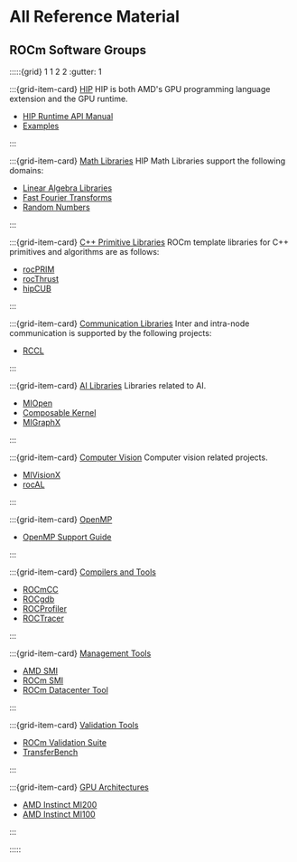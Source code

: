 # All Reference Material

## ROCm Software Groups

:::::{grid} 1 1 2 2
:gutter: 1

:::{grid-item-card} [HIP](./hip)
HIP is both AMD's GPU programming language extension and the GPU runtime.

- [HIP Runtime API Manual](https://rocmdocs.amd.com/projects/hipBLAS/en/latest/)
- [Examples](https://github.com/amd/rocm-examples/tree/develop/HIP-Basic)

:::

:::{grid-item-card} [Math Libraries](./gpu_libraries/math)
HIP Math Libraries support the following domains:

- [Linear Algebra Libraries](./gpu_libraries/linear_algebra)
- [Fast Fourier Transforms](./gpu_libraries/fft)
- [Random Numbers](./gpu_libraries/rand)

:::

:::{grid-item-card} [C++ Primitive Libraries](./gpu_libraries/c++_primitives)
ROCm template libraries for C++ primitives and algorithms are as follows:

- [rocPRIM](https://rocprim.readthedocs.io/en/latest/)
- [rocThrust](https://rocthrust.readthedocs.io/en/latest/)
- [hipCUB](https://hipcub.readthedocs.io/en/latest/)

:::

:::{grid-item-card} [Communication Libraries](gpu_libraries/communication)
Inter and intra-node communication is supported by the following projects:

- [RCCL](https://rocmdocs.amd.com/projects/rccl/en/latest/)

:::

:::{grid-item-card} [AI Libraries](./ai_tools)
Libraries related to AI.

- [MIOpen](https://rocmdocs.amd.com/projects/MIOpen/en/latest/)
- [Composable Kernel](https://rocmdocs.amd.com/projects/composable_kernel/en/latest/)
- [MIGraphX](https://rocmdocs.amd.com/projects/MIGraphX/en/latest/)

:::

:::{grid-item-card} [Computer Vision](./computer_vision)
Computer vision related projects.

- [MIVisionX](https://rocmdocs.amd.com/projects/MIVisionX/en/latest)
- [rocAL](https://rocmdocs.amd.com/projects/rocAL/en/latest)

:::

:::{grid-item-card} [OpenMP](openmp/openmp)

- [OpenMP Support Guide](openmp/openmp)

:::

:::{grid-item-card} [Compilers and Tools](compilers)

- [ROCmCC](https://rocmdocs.amd.com/projects/ROCmCC/en/latest/)
- [ROCgdb](https://rocmdocs.amd.com/projects/ROCgdb/en/latest/)
- [ROCProfiler](https://rocmdocs.amd.com/projects/rocprofiler/en/latest/)
- [ROCTracer](https://rocmdocs.amd.com/projects/roctracer/en/latest/)

:::

:::{grid-item-card} [Management Tools](management_tools)

- [AMD SMI](https://rocmdocs.amd.com/projects/amdsmi/en/latest/)
- [ROCm SMI](https://rocmdocs.amd.com/projects/rocmsmi/en/latest/)
- [ROCm Datacenter Tool](https://rocmdocs.amd.com/projects/rdc/en/latest/)

:::

:::{grid-item-card} [Validation Tools](validation_tools)

- [ROCm Validation Suite](https://rocm.docs.amd.com/projects/ROCmValidationSuite/en/latest/)
- [TransferBench](https://rocmdocs.amd.com/projects/TransferBench/en/latest/)

:::

:::{grid-item-card} [GPU Architectures](gpu_arch)

- [AMD Instinct MI200](./gpu_arch/mi250.md)
- [AMD Instinct MI100](./gpu_arch/mi100.md)

:::

:::::
